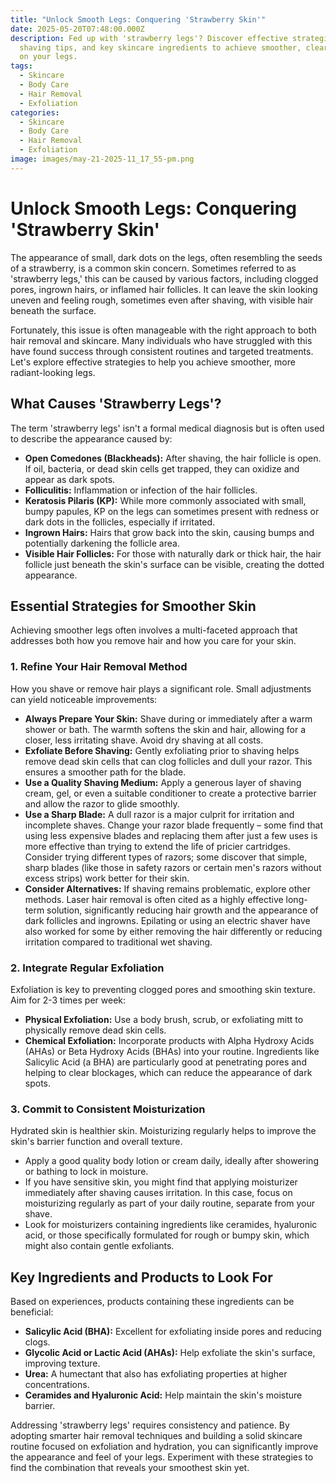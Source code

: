 ```yaml
---
title: "Unlock Smooth Legs: Conquering 'Strawberry Skin'"
date: 2025-05-20T07:48:00.000Z
description: Fed up with 'strawberry legs'? Discover effective strategies, smart
  shaving tips, and key skincare ingredients to achieve smoother, clearer skin
  on your legs.
tags:
  - Skincare
  - Body Care
  - Hair Removal
  - Exfoliation
categories:
  - Skincare
  - Body Care
  - Hair Removal
  - Exfoliation
image: images/may-21-2025-11_17_55-pm.png
---
```

# Unlock Smooth Legs: Conquering 'Strawberry Skin'

The appearance of small, dark dots on the legs, often resembling the seeds of a strawberry, is a common skin concern. Sometimes referred to as 'strawberry legs,' this can be caused by various factors, including clogged pores, ingrown hairs, or inflamed hair follicles. It can leave the skin looking uneven and feeling rough, sometimes even after shaving, with visible hair beneath the surface.

Fortunately, this issue is often manageable with the right approach to both hair removal and skincare. Many individuals who have struggled with this have found success through consistent routines and targeted treatments. Let's explore effective strategies to help you achieve smoother, more radiant-looking legs.

## What Causes 'Strawberry Legs'?

The term 'strawberry legs' isn't a formal medical diagnosis but is often used to describe the appearance caused by:

*   **Open Comedones (Blackheads):** After shaving, the hair follicle is open. If oil, bacteria, or dead skin cells get trapped, they can oxidize and appear as dark spots.
*   **Folliculitis:** Inflammation or infection of the hair follicles.
*   **Keratosis Pilaris (KP):** While more commonly associated with small, bumpy papules, KP on the legs can sometimes present with redness or dark dots in the follicles, especially if irritated.
*   **Ingrown Hairs:** Hairs that grow back into the skin, causing bumps and potentially darkening the follicle area.
*   **Visible Hair Follicles:** For those with naturally dark or thick hair, the hair follicle just beneath the skin's surface can be visible, creating the dotted appearance.

## Essential Strategies for Smoother Skin

Achieving smoother legs often involves a multi-faceted approach that addresses both how you remove hair and how you care for your skin.

### 1. Refine Your Hair Removal Method

How you shave or remove hair plays a significant role. Small adjustments can yield noticeable improvements:

*   **Always Prepare Your Skin:** Shave during or immediately after a warm shower or bath. The warmth softens the skin and hair, allowing for a closer, less irritating shave. Avoid dry shaving at all costs.
*   **Exfoliate Before Shaving:** Gently exfoliating prior to shaving helps remove dead skin cells that can clog follicles and dull your razor. This ensures a smoother path for the blade.
*   **Use a Quality Shaving Medium:** Apply a generous layer of shaving cream, gel, or even a suitable conditioner to create a protective barrier and allow the razor to glide smoothly.
*   **Use a Sharp Blade:** A dull razor is a major culprit for irritation and incomplete shaves. Change your razor blade frequently – some find that using less expensive blades and replacing them after just a few uses is more effective than trying to extend the life of pricier cartridges. Consider trying different types of razors; some discover that simple, sharp blades (like those in safety razors or certain men's razors without excess strips) work better for their skin.
*   **Consider Alternatives:** If shaving remains problematic, explore other methods. Laser hair removal is often cited as a highly effective long-term solution, significantly reducing hair growth and the appearance of dark follicles and ingrowns. Epilating or using an electric shaver have also worked for some by either removing the hair differently or reducing irritation compared to traditional wet shaving.

### 2. Integrate Regular Exfoliation

Exfoliation is key to preventing clogged pores and smoothing skin texture. Aim for 2-3 times per week:

*   **Physical Exfoliation:** Use a body brush, scrub, or exfoliating mitt to physically remove dead skin cells.
*   **Chemical Exfoliation:** Incorporate products with Alpha Hydroxy Acids (AHAs) or Beta Hydroxy Acids (BHAs) into your routine. Ingredients like Salicylic Acid (a BHA) are particularly good at penetrating pores and helping to clear blockages, which can reduce the appearance of dark spots.

### 3. Commit to Consistent Moisturization

Hydrated skin is healthier skin. Moisturizing regularly helps to improve the skin's barrier function and overall texture.

*   Apply a good quality body lotion or cream daily, ideally after showering or bathing to lock in moisture.
*   If you have sensitive skin, you might find that applying moisturizer immediately after shaving causes irritation. In this case, focus on moisturizing regularly as part of your daily routine, separate from your shave.
*   Look for moisturizers containing ingredients like ceramides, hyaluronic acid, or those specifically formulated for rough or bumpy skin, which might also contain gentle exfoliants.

## Key Ingredients and Products to Look For

Based on experiences, products containing these ingredients can be beneficial:

*   **Salicylic Acid (BHA):** Excellent for exfoliating inside pores and reducing clogs.
*   **Glycolic Acid or Lactic Acid (AHAs):** Help exfoliate the skin's surface, improving texture.
*   **Urea:** A humectant that also has exfoliating properties at higher concentrations.
*   **Ceramides and Hyaluronic Acid:** Help maintain the skin's moisture barrier.

Addressing 'strawberry legs' requires consistency and patience. By adopting smarter hair removal techniques and building a solid skincare routine focused on exfoliation and hydration, you can significantly improve the appearance and feel of your legs. Experiment with these strategies to find the combination that reveals your smoothest skin yet.
